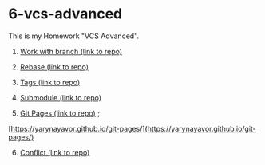 # 6-vcs-advanced
This is my  Homework "VCS Advanced".

1. [Work with branch (link to repo)](https://github.com/yarynayavor/working-with-branches-1)

2. [Rebase (link to repo)](https://github.com/yarynayavor/rebase-second-task)

3. [Tags (link to repo)](https://github.com/yarynayavor/Tag)

4. [Submodule (link to repo)](https://github.com/yarynayavor/Submodule)

5. [Git Pages (link to repo)](https://github.com/yarynayavor/git-pages) ;

[https://yarynayavor.github.io/git-pages/](https://yarynayavor.github.io/git-pages/)

6. [Conflict (link to repo)](https://github.com/yarynayavor/test-conflict)
